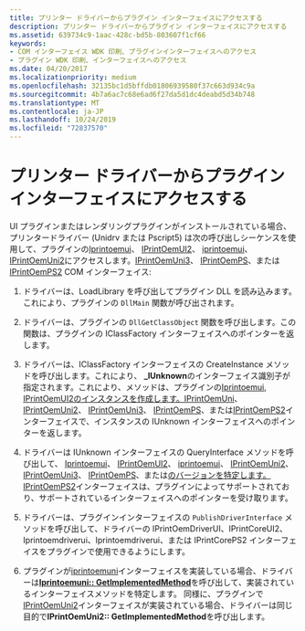 ```yaml
---
title: プリンター ドライバーからプラグイン インターフェイスにアクセスする
description: プリンター ドライバーからプラグイン インターフェイスにアクセスする
ms.assetid: 639734c9-1aac-428c-bd5b-803607f1cf66
keywords:
- COM インターフェイス WDK 印刷、プラグインインターフェイスへのアクセス
- プラグイン WDK 印刷、インターフェイスへのアクセス
ms.date: 04/20/2017
ms.localizationpriority: medium
ms.openlocfilehash: 32135bc1d5bffdb01806939580f37c663d934c9a
ms.sourcegitcommit: 4b7a6ac7c68e6ad6f27da5d1dc4deabd5d34b748
ms.translationtype: MT
ms.contentlocale: ja-JP
ms.lasthandoff: 10/24/2019
ms.locfileid: "72837570"
---
```

# <a name="accessing-plug-in-interfaces-from-printer-drivers"></a>プリンター ドライバーからプラグイン インターフェイスにアクセスする





UI プラグインまたはレンダリングプラグインがインストールされている場合、プリンタードライバー (Unidrv または Pscript5) は次の呼び出しシーケンスを使用して、プラグインの[Iprintoemui](iprintoemui-com-interface.md)、 [IPrintOemUI2](iprintoemui2-com-interface.md)、 [iprintoemui](iprintoemuni-com-interface.md)、 [IPrintOemUni2](iprintoemuni2-com-interface.md)にアクセスします。[IPrintOemUni3](iprintoemuni3-com-interface.md)、 [IPrintOemPS](iprintoemps-com-interface.md)、または[IPrintOemPS2](iprintoemps2-com-interface.md) COM インターフェイス:

1.  ドライバーは、LoadLibrary を呼び出してプラグイン DLL を読み込みます。これにより、プラグインの `DllMain` 関数が呼び出されます。

2.  ドライバーは、プラグインの `DllGetClassObject` 関数を呼び出します。この関数は、プラグインの IClassFactory インターフェイスへのポインターを返します。

3.  ドライバーは、IClassFactory インターフェイスの CreateInstance メソッドを呼び出します。これにより、 **\_IUnknown**のインターフェイス識別子が指定されます。これにより、メソッドは、プラグインの[Iprintoemui](iprintoemui-com-interface.md), [IPrintOemUI2](iprintoemui2-com-interface.md)[のインスタンスを作成します。IPrintOemUni](iprintoemuni-com-interface.md)、 [IPrintOemUni2](iprintoemuni2-com-interface.md)、 [IPrintOemUni3](iprintoemuni3-com-interface.md)、 [IPrintOemPS](iprintoemps-com-interface.md)、または[IPrintOemPS2](iprintoemps2-com-interface.md)インターフェイスで、インスタンスの IUnknown インターフェイスへのポインターを返します。

4.  ドライバーは IUnknown インターフェイスの QueryInterface メソッドを呼び出して、 [Iprintoemui](iprintoemui-com-interface.md)、 [IPrintOemUI2](iprintoemui2-com-interface.md)、 [iprintoemui](iprintoemuni-com-interface.md)、 [IPrintOemUni2](iprintoemuni2-com-interface.md)、 [IPrintOemUni3](iprintoemuni3-com-interface.md)、 [IPrintOemPS](iprintoemps-com-interface.md)、または[のバージョンを特定します。IPrintOemPS2](iprintoemps2-com-interface.md)インターフェイスは、プラグインによってサポートされており、サポートされているインターフェイスへのポインターを受け取ります。

5.  ドライバーは、プラグインインターフェイスの `PublishDriverInterface` メソッドを呼び出して、ドライバーの IPrintOemDriverUI、IPrintCoreUI2、Iprintoemdriverui、Iprintoemdriverui、または IPrintCorePS2 インターフェイスをプラグインで使用できるようにします。

6.  プラグインが[iprintoemuni](iprintoemuni-com-interface.md)インターフェイスを実装している場合、ドライバーは[**Iprintoemuni:: GetImplementedMethod**](https://docs.microsoft.com/windows-hardware/drivers/ddi/prcomoem/nf-prcomoem-iprintoemuni-getimplementedmethod)を呼び出して、実装されているインターフェイスメソッドを特定します。 同様に、プラグインで[IPrintOemUni2](iprintoemuni2-com-interface.md)インターフェイスが実装されている場合、ドライバーは同じ目的で**IPrintOemUni2:: GetImplementedMethod**を呼び出します。

 

 




